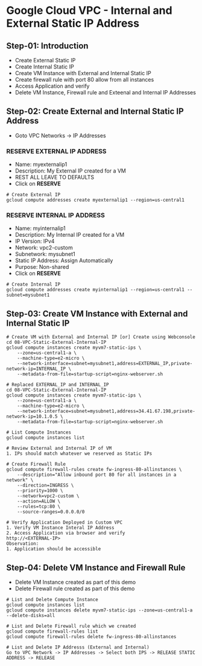 # Google Cloud VPC - Internal and External Static IP Address

## Step-01: Introduction
- Create External Static IP
- Create Internal Static IP
- Create VM Instance with External and Internal Static IP
- Create firewall rule with port 80 allow from all instances
- Access Application and verify
- Delete VM Instance, Firewall rule and Exteenal and Internal IP Addresses

## Step-02: Create External and Internal Static IP Address
- Goto VPC Networks -> IP Addresses
### RESERVE EXTERNAL IP ADDRESS
- Name: myexternalip1
- Description: My External IP created for a VM
- REST ALL LEAVE TO DEFAULTS
- Click on **RESERVE**
```t
# Create External IP
gcloud compute addresses create myexternalip1 --region=us-central1
```
### RESERVE INTERNAL IP ADDRESS
- Name: myinternalip1
- Description: My Internal IP created for a VM
- IP Version: IPv4
- Network: vpc2-custom
- Subnetwork: mysubnet1
- Static IP Address: Assign Automatically
- Purpose: Non-shared
- Click on **RESERVE**
```t
# Create Internal IP
gcloud compute addresses create myinternalip1 --region=us-central1 --subnet=mysubnet1 
```
## Step-03: Create VM Instance with External and Internal Static IP
```t
# Create VM with External and Internal IP [or] Create using Webconsole
cd 08-VPC-Static-External-Internal-IP
gcloud compute instances create myvm7-static-ips \
    --zone=us-central1-a \
    --machine-type=e2-micro \
    --network-interface=subnet=mysubnet1,address=EXTERNAL_IP,private-network-ip=INTERNAL_IP \
    --metadata-from-file=startup-script=nginx-webserver.sh

# Replaced EXTERNAL_IP and INTERNAL_IP
cd 08-VPC-Static-External-Internal-IP
gcloud compute instances create myvm7-static-ips \
    --zone=us-central1-a \
    --machine-type=e2-micro \
    --network-interface=subnet=mysubnet1,address=34.41.67.198,private-network-ip=10.1.0.5 \
    --metadata-from-file=startup-script=nginx-webserver.sh

# List Compute Instances
gcloud compute instances list   

# Review External and Internal IP of VM
1. IPs should match whatever we reserved as Static IPs

# Create Firewall Rule
gcloud compute firewall-rules create fw-ingress-80-allinstances \
    --description="Allow inbound port 80 for all instances in a network" \
    --direction=INGRESS \
    --priority=1000 \
    --network=vpc2-custom \
    --action=ALLOW \
    --rules=tcp:80 \
    --source-ranges=0.0.0.0/0

# Verify Application Deployed in Custom VPC
1. Verify VM Instance Interal IP Address
2. Access Application via browser and verify
http://<EXTERNAL-IP>
Observation:
1. Application should be accessible
```


## Step-04: Delete VM Instance and Firewall Rule
- Delete VM Instance created as part of this demo
- Delete Firewall rule created as part of this demo
```t
# List and Delete Compute Instance
gcloud compute instances list 
gcloud compute instances delete myvm7-static-ips --zone=us-central1-a --delete-disks=all

# List and Delete Firewall rule which we created
gcloud compute firewall-rules list 
gcloud compute firewall-rules delete fw-ingress-80-allinstances

# List and Delete IP Addresss (External and Internal)
Go to VPC Network -> IP Addresses -> Select both IPS -> RELEASE STATIC ADDRESS -> RELEASE
```
